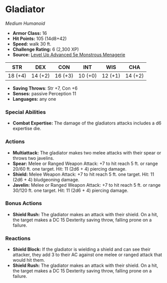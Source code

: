# Gladiator

*Medium* *Humanoid*

- **Armor Class:** 16
- **Hit Points:** 105 (14d8+42)
- **Speed:** walk 30 ft.
- **Challenge Rating:** 6 (2,300 XP)
- **Source:** [Level Up Advanced 5e Monstrous Menagerie](https://www.levelup5e.com)

| STR | DEX | CON | INT | WIS | CHA |
| --- | --- | --- | --- | --- | --- |
| 18 (+4) | 14 (+2) | 16 (+3) | 10 (+0) | 12 (+1) | 14 (+2) |

- **Saving Throws**: Str +7, Con +6
- **Senses:** passive Perception 11
- **Languages:** any one
### Special Abilities
- **Combat Expertise:** The damage of the gladiators attacks includes a d6 expertise die.
### Actions
- **Multiattack:** The gladiator makes two melee attacks with their spear or throws two javelins.
- **Spear:** Melee or Ranged Weapon Attack: +7 to hit  reach 5 ft. or range 20/60 ft.  one target. Hit: 11 (2d6 + 4) piercing damage.
- **Shield:** Melee Weapon Attack: +7 to hit  reach 5 ft.  one target. Hit: 11 (2d6 + 4) bludgeoning damage.
- **Javelin:** Melee or Ranged Weapon Attack: +7 to hit  reach 5 ft. or range 30/120 ft.  one target. Hit: 11 (2d6 + 4) piercing damage.
### Bonus Actions
- **Shield Rush:** The gladiator makes an attack with their shield. On a hit, the target makes a DC 15 Dexterity saving throw, falling prone on a failure.
### Reactions
- **Shield Block:** If the gladiator is wielding a shield and can see their attacker, they add 3 to their AC against one melee or ranged attack that would hit them.
- **Shield Rush:** The gladiator makes an attack with their shield. On a hit, the target makes a DC 15 Dexterity saving throw, falling prone on a failure.
